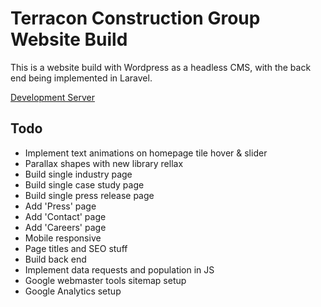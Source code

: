 # Terracon Construction Group Website Build
This is a website build with Wordpress as a headless CMS, with the back end being implemented in Laravel.

[Development Server](http://terracon.tinybird.ca)

## Todo
* Implement text animations on homepage tile hover & slider
* Parallax shapes with new library rellax
* Build single industry page
* Build single case study page
* Build single press release page
* Add 'Press' page
* Add 'Contact' page
* Add 'Careers' page
* Mobile responsive
* Page titles and SEO stuff
* Build back end
* Implement data requests and population in JS
* Google webmaster tools sitemap setup
* Google Analytics setup